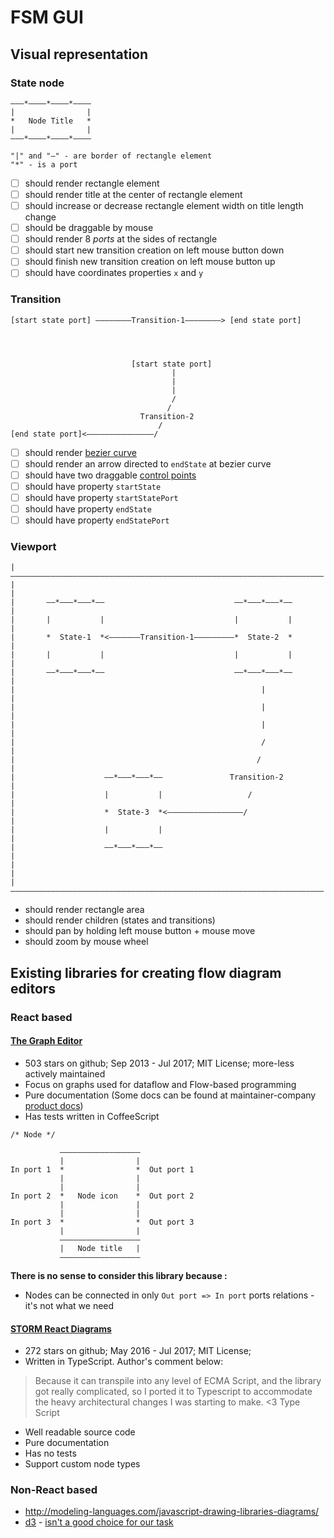 # FSM GUI

## Visual representation

### State node

```
―――*――――*――――*――――
|                |
*   Node Title   *
|                |
―――*――――*――――*――――

"|" and "―" - are border of rectangle element
"*" - is a port
```

- [ ] should render rectangle element
- [ ] should render title at the center of rectangle element
- [ ] should increase or decrease rectangle element width on title length change
- [ ] should be draggable by mouse
- [ ] should render 8 *ports* at the sides of rectangle
- [ ] should start new transition creation on left mouse button down
- [ ] should finish new transition creation on left mouse button up
- [ ] should have coordinates properties `x` and `y`

### Transition

```
[start state port] ――――――――Transition-1――――――――> [end state port]



        
                           [start state port]
                                    |    
                                    |    
                                    |    
                                    /    
                                   /     
                             Transition-2
                                 /       
[end state port]<―――――――――――――――/       
```

- [ ] should render [bezier curve](https://en.wikipedia.org/wiki/B%C3%A9zier_curve)
- [ ] should render an arrow directed to `endState` at bezier curve
- [ ] should have two draggable [control points](https://en.wikipedia.org/wiki/Control_point_(mathematics))
- [ ] should have property `startState`
- [ ] should have property `startStatePort`
- [ ] should have property `endState`
- [ ] should have property `endStatePort`

### Viewport

```
|――――――――――――――――――――――――――――――――――――――――――――――――――――――――――――――――――――――|
|                                                                      |
|       ――*―――*―――*――                             ――*―――*―――*――        |
|       |           |                             |           |        |
|       *  State-1  *<―――――――Transition-1―――――――――*  State-2  *        |
|       |           |                             |           |        |
|       ――*―――*―――*――                             ――*―――*―――*――        |
|                                                       |              |
|                                                       |              |
|                                                       |              |
|                                                       /              |
|                                                      /               |
|                    ――*―――*―――*――               Transition-2          |
|                    |           |                   /                 |
|                    *  State-3  *<―――――――――――――――――/                  |
|                    |           |                                     |
|                    ――*―――*―――*――                                     |
|                                                                      |
|――――――――――――――――――――――――――――――――――――――――――――――――――――――――――――――――――――――|
```

* should render rectangle area
* should render children (states and transitions)
* should pan by holding left mouse button + mouse move
* should zoom by mouse wheel

## Existing libraries for creating flow diagram editors

### React based

#### [The Graph Editor](https://github.com/flowhub/the-graph)

* 503 stars on github; Sep 2013 - Jul 2017; MIT License; more-less actively maintained
* Focus on graphs used for dataflow and Flow-based programming
* Pure documentation (Some docs can be found at maintainer-company [product docs](https://noflojs.org/documentation/graphs/))
* Has tests written in CoffeeScript

```
/* Node */

           ――――――――――――――――――
           |                |
In port 1  *                *  Out port 1
           |                | 
           |                | 
In port 2  *   Node icon    *  Out port 2
           |                | 
           |                | 
In port 3  *                *  Out port 3
           |                |
           ――――――――――――――――――
           |   Node title   | 
           ――――――――――――――――――
```

**There is no sense to consider this library because :**

* Nodes can be connected in only `Out port => In port` ports relations - it's not what we need

#### [STORM React Diagrams](https://github.com/projectstorm/react-diagrams)

* 272 stars on github; May 2016 - Jul 2017; MIT License; 
* Written in TypeScript. Author's comment below:

> Because it can transpile into any level of ECMA Script, and the library got really complicated, so I ported it to Typescript to accommodate the heavy architectural changes I was starting to make. <3 Type Script

* Well readable source code
* Pure documentation
* Has no tests
* Support custom node types

### Non-React based

  * http://modeling-languages.com/javascript-drawing-libraries-diagrams/
  * [d3](https://d3js.org/) - [isn't a good choice for our task](https://stackoverflow.com/questions/22226849/can-i-create-a-flow-chart-no-tree-chart-using-d3-js)
